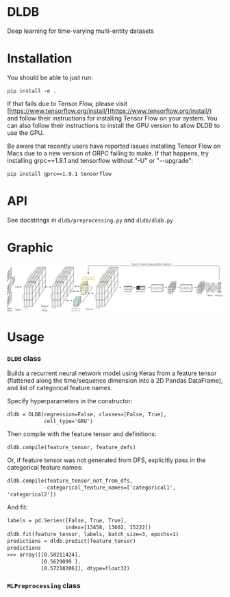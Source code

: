 # DLDB

Deep learning for time-varying multi-entity datasets

# Installation

You should be able to just run:
```
pip install -e .
```

If that fails due to Tensor Flow, please visit [https://www.tensorflow.org/install/](https://www.tensorflow.org/install/) and follow their instructions for installing Tensor Flow on your system.
You can also follow their instructions to install the GPU version to allow DLDB to use the GPU.

Be aware that recently users have reported issues installing Tensor Flow on Macs due to a new version of GRPC failing to make. If that happens, try installing grpc==1.9.1 and tensorflow without "-U" or "--upgrade":

```
pip install gprc==1.9.1 tensorflow
```

# API

See docstrings in `dldb/preprocessing.py` and `dldb/dldb.py`

# Graphic

![DL Layers Graphic](dldb_fig.png)

# Usage
### `DLDB` class

Builds a recurrent neural network model using Keras from a feature tensor (flattened along the time/sequence dimension into a 2D Pandas DataFrame), and list of categorical feature names.

Specify hyperparameters in the constructor:

```
dldb = DLDB(regression=False, classes=[False, True],
            cell_type='GRU')
```

Then compile with the feature tensor and definitions:
```
dldb.compile(feature_tensor, feature_defs)
```

Or, if feature tensor was not generated from DFS, explicitly pass in the categorical feature names:
```
dldb.compile(feature_tensor_not_from_dfs,
             categorical_feature_names=['categorical1', 'categorical2'])
```

And fit:

```
labels = pd.Series([False, True, True],
                   index=[13458, 13602, 15222])
dldb.fit(feature_tensor, labels, batch_size=3, epochs=1)
predictions = dldb.predict(feature_tensor)
predictions
>>> array([[0.50211424],
           [0.5629099 ],
           [0.57218206]], dtype=float32)
```

### `MLPreprocessing` class
